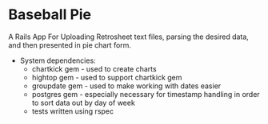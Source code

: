 # Baseball Pie

A Rails App For Uploading Retrosheet text files, parsing the desired data, and then presented in pie chart form.

* System dependencies:
  * chartkick gem - used to create charts
  * hightop gem - used to support chartkick gem
  * groupdate gem - used to make working with dates easier
  * postgres gem - especially necessary for timestamp handling in order to sort data out by day of week
  * tests written using rspec
